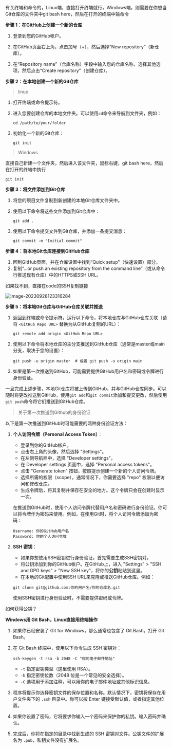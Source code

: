 有关终端和命令的，Linux端，直接打开终端就行，Windows端，则需要在你想当Git仓库的文件夹中git bash here，然后在打开的终端中输命令



**步骤 1：在GitHub上创建一个新的仓库**

1. 登录到您的GitHub帐户。

2. 在GitHub页面右上角，点击加号（+），然后选择“New repository”（新仓库）。

3. 在“Repository name”（仓库名称）字段中输入您的仓库名称，选择其他选项，然后点击“Create repository”（创建仓库）。

**步骤 2：在本地创建一个新的Git仓库**

> linux

1. 打开终端或命令提示符。

2. 进入您要创建仓库的本地文件夹。可以使用`cd`命令来导航到文件夹，例如：
   ```
   cd /path/to/your/folder
   ```

3. 初始化一个新的Git仓库：
   ```
   git init
   ```

>Windows

直接自己新建一个文件夹，然后进入该文件夹，鼠标右键，git bash here，然后在打开的终端中执行

```
git init
```



**步骤 3：将文件添加到Git仓库**

1. 将您的项目文件复制到新创建的本地Git仓库文件夹中。

2. 使用以下命令将这些文件添加到Git仓库中：
   ```
   git add .
   ```

3. 使用以下命令提交文件到Git仓库，并添加一条提交消息：
   ```
   git commit -m "Initial commit"
   ```

**步骤 4：将本地Git仓库连接到GitHub仓库**

1. 回到GitHub页面，并在仓库设置中找到“Quick setup”（快速设置）部分。
2. 复制“…or push an existing repository from the command line”（或从命令行推送现有仓库）中的HTTPS或SSH URL。

如果找不到，直接在code的SSH复制链接

![image-20230928123316284](https://cdn.jsdelivr.net/gh/chengkhen/picture_via_picco/202309281233622.png)

**步骤 5：将本地Git仓库与GitHub仓库关联并推送**

1. 返回到终端或命令提示符，运行以下命令，将本地仓库与GitHub仓库关联（请将 `<GitHub Repo URL>` 替换为从GitHub复制的URL）：
   ```
   git remote add origin <GitHub Repo URL>
   ```

2. 使用以下命令将本地仓库的主分支推送到GitHub仓库（通常是master或main分支，取决于您的设置）：
   ```
   git push -u origin master  # 或者 git push -u origin main
   ```

3. 如果是第一次推送到GitHub，可能需要提供GitHub用户名和密码或令牌进行身份验证。

一旦完成上述步骤，本地Git仓库将被上传到GitHub，并与GitHub仓库同步。可以随时将更改推送到GitHub，使用`git add`和`git commit`添加和提交更改，然后使用`git push`命令将它们推送到GitHub仓库。





> 关于第一次推送到Github的身份验证



以下是第一次推送到GitHub时可能需要的两种身份验证方法：

1. **个人访问令牌（Personal Access Token）**：

   - 登录到你的GitHub帐户。
   - 点击右上角的头像，然后选择 "Settings"。
   - 在左侧导航栏中，选择 "Developer settings"。
   - 在 Developer settings 页面中，选择 "Personal access tokens"。
   - 点击 "Generate token" 按钮，按照提示创建一个新的个人访问令牌。
   - 选择所需的权限（scope），通常情况下，你需要选择 "repo" 权限以便访问和修改仓库。
   - 生成令牌后，将其复制并保存在安全的地方。这个令牌只会在创建时显示一次。

   在推送到GitHub时，使用个人访问令牌代替用户名和密码进行身份验证。你可以将令牌作为密码来使用。例如，在使用Git时，将个人访问令牌添加为密码：

   ```
   Username: 你的GitHub用户名
   Password: 你的个人访问令牌
   ```

2. **SSH 密钥**：

   - 如果你想使用SSH密钥进行身份验证，首先需要生成SSH密钥对。
   - 将公钥添加到你的GitHub帐户。在GitHub上，进入 "Settings" > "SSH and GPG keys" > "New SSH key"，将你的**公钥**粘贴到这里。
   - 在本地的Git配置中使用SSH URL来克隆或推送GitHub仓库。例如：

   ```
   git clone git@github.com:你的用户名/你的仓库名.git
   ```

   使用SSH密钥进行身份验证时，不需要提供密码或令牌。



如何获得公钥？



**Windows用 Git Bash，Linux直接用终端操作**

1. 如果你已经安装了 Git for Windows，那么通常也包含了 Git Bash。打开 Git Bash。

2. 在 Git Bash 终端中，使用以下命令生成 SSH 密钥对：

   ```
   ssh-keygen -t rsa -b 2048 -C "你的电子邮件地址"
   ```

   - `-t` 指定密钥类型（这里使用 RSA）。
   - `-b` 指定密钥位数（2048 位是一个常见的安全选择）。
   - `-C` 选项用于添加注释，可以用你的电子邮件地址或其他标识信息。

3. 程序将提示你选择密钥文件的保存位置和名称。默认情况下，密钥将保存在用户文件夹下的 `.ssh` 目录中。你可以按 Enter 键接受默认值，或者指定其他位置。

4. 如果你设置了密码，它将要求你输入一个密码来保护你的私钥。输入密码并确认。

5. 完成后，你将在指定的目录中找到生成的 SSH 密钥对文件。公钥文件的扩展名为 `.pub`，私钥文件没有扩展名。
